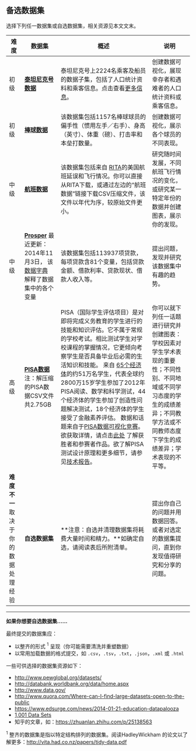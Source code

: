 ## 备选数据集

选择下列任一数据集或自选数据集，相关资源见本文文末。

| **难度**                   | **数据集**                                  | **概述**                                   | **说明**                                   |
| ------------------------ | ---------------------------------------- | ---------------------------------------- | ---------------------------------------- |
| 初级                       | [**泰坦尼克号数据**]( https://d17h27t6h515a5.cloudfront.net/topher/2017/October/59d54e6d_titanic-data/titanic-data.csv) | 泰坦尼克号上2224名乘客及船员的数据子集，包括了人口统计资料和乘客信息。点击查看[更多信息](https://www.kaggle.com/c/titanic)。 | 创建数据可视化，展现幸存者和遇难者的人口统计资料或乘客信息。           |
| 初级                       | [**棒球数据**  ]( https://s3.amazonaws.com/udacity-hosted-downloads/ud507/baseball_data.csv) | 该数据集包括1157名棒球球员的偏手性（惯用左手／右手）、身高（英寸）、体重（磅）、打击率和本垒打数量。 | 创建数据可视化，展示各个球员的不同表现。                     |
| 中级                       | [**航班数据**]( http://stat-computing.org/dataexpo/2009/the-data.html) | 该数据集包括来自 [RITA](https://www.transtats.bts.gov/OT_Delay/OT_DelayCause1.asp)的美国航班延误和飞行情况。你可以直接从RITA下载，或通过左边的“航班数据”链接下载CSV压缩文件，该文件以年代为序，较原始文件更小。 | 研究随时间发展，不同航班飞行情况的变化，或研究某一特定年份的数据并创建图表，展示你的发现。 |
| 中级                       | [**Prosper**]( https://s3.amazonaws.com/udacity-hosted-downloads/ud651/prosperLoanData.csv) 最近更新：2014年11月3日， 该[数据字典](https://github.com/udacity/new-dand-advanced-china/blob/master/Tableau%20%E5%8F%AF%E8%A7%86%E5%8C%96/pisadict2012.csv) 解释了数据集中的各个变量 | 该数据集包括113937项贷款，每项贷款含81个变量，包括贷款金额、借款利率、贷款现状、借款人收入等。 | 提出问题，发现并研究该数据集中有趣的趋势。                    |
| 高级                       | [**PISA数据**]( https://s3.amazonaws.com/udacity-hosted-downloads/ud507/pisadict2012.csv) 注：解压缩的PISA数据CSV文件共2.75GB | PISA（国际学生评估项目）是对即将完成义务教育的学生进行的技能和知识评估。它不属于常规的学校考试。相比测试学生对学校课程的掌握情况，它更倾向考察学生是否具备毕业后必需的生活知识和技能。   来自 [65个经济体](http://www.oecd.org/pisa/aboutpisa/pisa-2012-participants.htm)的约51万名学生，代表全球约2800万15岁学生参加了2012年PISA阅读、数学和科学测试，44个经济体的学生参加了创造性问题解决测试，18个经济体的学生接受了金融素养评估。  数据和话题来自于[PISA数据可视化竞赛](http://www.oecd.org/pisa/pisaproducts/datavisualizationcontest.htm)。  欲获取详情，请点击[此处]( http://mi2.mini.pw.edu.pl:8080/SmarterPoland/PISAcontest/) 了解获胜者和参赛者作品。欲了解PISA测试设计原理和更多细节，请参见[技术报告](http://www.oecd.org/pisa/data/pisa2012technicalreport.htm)。 | 你可以就下列任一话题进行研究并创建图表：学校因素对学生学术表现的重要性；不同性别、不同地域或不同学习态度的学生的成绩差异；不同教学方法或不同教师态度下学生的成绩差异；学术表现的不平等。 |
| **难度不一**     取决于你的数据处理经验 | **自选数据集**                                | **注意：自选并清理数据集将耗费大量时间和精力。**如确定自选，请阅读表后所附清单。 | 提出你自己的问题并用数据回答。或者对选定的数据集提问，直到你发现值得研究和分享的问题。 |

** **

**如果你想要自选数据集……**

最终提交的数据集应：

- 以整齐的形式 $^1$ 呈现（你可能需要清洗并重塑数据）
- 以常用加载数据的格式提交，如 `.csv`，`.tsv`，`.txt`，`.json`，`.xml` 或 `.html`

一些可供选择的数据集资源如下：

- http://www.pewglobal.org/datasets/
- http://databank.worldbank.org/data/home.aspx
- http://www.data.gov/
- http://www.quora.com/Where-can-I-find-large-datasets-open-to-the-public
- https://www.edsurge.com/news/2014-01-21-education-datapalooza
- [1,001 Data Sets](https://dreamtolearn.com/ryan/1001_datasets)
- 知乎的文章，如：https://zhuanlan.zhihu.com/p/25138563

$^1$ 整齐的数据集是指以特定结构排列的数据集。阅读HadleyWickham 的论文以了解更多：http://vita.had.co.nz/papers/tidy-data.pdf
